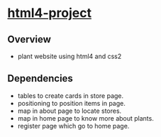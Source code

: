 # [html4-project](https://cocky-galileo-369177.netlify.app/)

## Overview
* plant website using html4 and css2 

## Dependencies
* tables to create cards in store page.
* positioning to position items in page. 
* map in about page to locate stores.
* map in home page to know more about plants.
* register page which go to home page.

